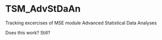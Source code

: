 # TSM_AdvStDaAn
Tracking excercises of MSE module Advanced Statistical Data Analyses

Does this work? Still?